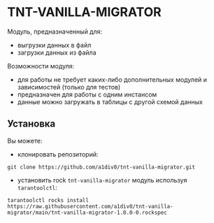 # TNT-VANILLA-MIGRATOR
Модуль, предназначенный для:
- выгрузки данных в файл
- загрузки данных из файла

Возможности модуля:
- для работы не требует каких-либо дополнительных модулей и зависимостей
  (только для тестов)
- предназначен для работы с одним инстансом
- данные можно загружать в таблицы с другой схемой данных

## Установка
Вы можете:
* клонировать репозиторий:
``` shell
git clone https://github.com/a1div0/tnt-vanilla-migrator.git
```
* установить rock `tnt-vanilla-migrator` модуль используя `tarantoolctl`:
```shell
tarantoolctl rocks install https://raw.githubusercontent.com/a1div0/tnt-vanilla-migrator/main/tnt-vanilla-migrator-1.0.0-0.rockspec
```